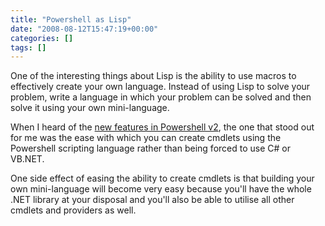 ```yaml
---
title: "Powershell as Lisp"
date: "2008-08-12T15:47:19+00:00"
categories: []
tags: []
---
```


One of the interesting things about Lisp is the ability to use macros to effectively create your own language. Instead of using Lisp to solve your problem, write a language in which your problem can be solved and then solve it using your own mini-language.

When I heard of the <a href="http://blogs.msdn.com/powershell/archive/2007/11/06/what-s-new-in-ctp-of-powershell-2-0.aspx">new features in Powershell v2</a>, the one that stood out for me was the ease with which you can create cmdlets using the Powershell scripting language rather than being forced to use C# or VB.NET.

One side effect of easing the ability to create cmdlets is that building your own mini-language will become very easy because you'll have the whole .NET library at your disposal and you'll also be able to utilise all other cmdlets and providers as well.
